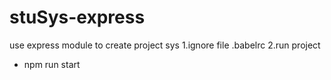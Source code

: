 # stuSys-express
use express module to create  project sys
1.ignore file .babelrc
2.run project
  * npm run start
